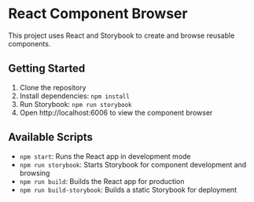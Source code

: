 # React Component Browser

This project uses React and Storybook to create and browse reusable components.

## Getting Started

1. Clone the repository
2. Install dependencies: `npm install`
3. Run Storybook: `npm run storybook`
4. Open http://localhost:6006 to view the component browser

## Available Scripts

- `npm start`: Runs the React app in development mode
- `npm run storybook`: Starts Storybook for component development and browsing
- `npm run build`: Builds the React app for production
- `npm run build-storybook`: Builds a static Storybook for deployment
